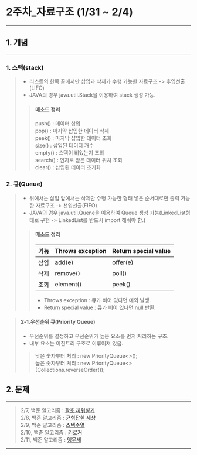 # 2주차_자료구조 (1/31 ~ 2/4)
------------------------
## 1. 개념
------------------------
### 1. 스택(stack)
> - 리스트의 한쪽 끝에서만 삽입과 삭제가 수행 가능한 자료구조 -> 후입선출(LIFO)
> - JAVA의 경우 java.util.Stack을 이용하여 stack 생성 가능.
>> #### 메소드 정리
>> push()   : 데이터 삽입 </br>
>> pop()    : 마지막 삽입한 데이터 삭제 </br>
>> peek()   : 마지막 삽입한 데이터 조회 </br>
>> size()   : 삽입된 데이터 개수 </br>
>> empty()  : 스택이 비었는지 조회 </br>
>> search() : 인자로 받은 데이터 위치 조회 </br>
>> clear()  : 삽입된 데이터 초기화 </br>

### 2. 큐(Queue)
> - 뒤에서는 삽입 앞에서는 삭제만 수행 가능한 형태 넣은 순서대로만 출력 가능한 자료구조 -> 선입선출(FIFO)
> - JAVA의 경우 java.util.Quene을 이용하여 Queue 생성 가능(LinkedList형태로 구현 -> LinkedList를 반드시 import 해줘야 함.)
>> #### 메소드 정리
>> | 기능 | Throws exception | Return special value |
>> | ------ | --------- | --------- |
>> | 삽입 | add(e) | offer(e) |
>> | 삭제 | remove() | poll() |
>> | 조회 | element() | peek() |
>> - Throws exception     : 큐가 비어 있다면 예외 발생. </br>
>> - Return special value : 큐가 비어 있다면 null 반환. </br>

> #### 2-1.우선순위 큐(Priority Queue)
> - 우선순위를 결정하고 우선순위가 높은 요소를 먼저 처리하는 구조.
> - 내부 요소는 이진트리 구조로 이루어져 있음.
>> 낮은 숫자부터 처리 : new PriorityQueue<>(); </br>
>> 높은 숫자부터 처리 : new PriorityQueue<>(Collections.reverseOrder()); </br>


## 2. 문제
-------------------------
> 2/7, 백준 알고리즘 : [괄호 끼워넣기](https://www.acmicpc.net/problem/11899) </br>
> 2/8, 백준 알고리즘 : [균형잡힌 세상](https://www.acmicpc.net/problem/4949) </br>
> 2/9, 백준 알고리즘 : [스택수열](https://www.acmicpc.net/problem/1874) </br>
> 2/10, 백준 알고리즘 : [키로거](https://www.acmicpc.net/problem/5397) </br>
> 2/11, 백준 알고리즘 : [앵무새](https://www.acmicpc.net/problem/14713) </br>

------------------------
